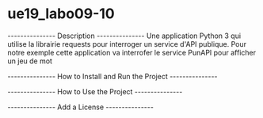 # ue19_labo09-10
--------------- Description ---------------
Une application Python 3 qui utilise la librairie requests pour interroger un service d'API publique. Pour notre exemple cette application va interrofer le service PunAPI pour afficher un jeu de mot

--------------- How to Install and Run the Project ---------------



--------------- How to Use the Project ---------------



--------------- Add a License ---------------
